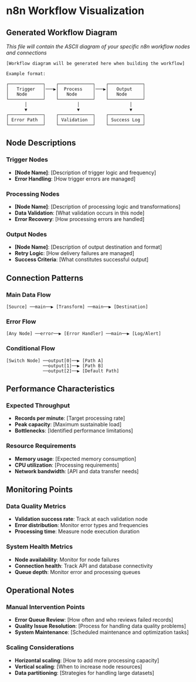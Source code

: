 # n8n Workflow Visualization

## Generated Workflow Diagram

*This file will contain the ASCII diagram of your specific n8n workflow nodes and connections*

```
[Workflow diagram will be generated here when building the workflow]

Example format:

┌─────────────┐    ┌─────────────┐    ┌─────────────┐
│   Trigger   │───▶│  Process    │───▶│   Output    │
│   Node      │    │   Node      │    │   Node      │
└─────────────┘    └─────────────┘    └─────────────┘
       │                   │                   │
       ▼                   ▼                   ▼
┌─────────────┐    ┌─────────────┐    ┌─────────────┐
│ Error Path  │    │ Validation  │    │ Success Log │
└─────────────┘    └─────────────┘    └─────────────┘
```

## Node Descriptions

### Trigger Nodes
- **[Node Name]**: [Description of trigger logic and frequency]
- **Error Handling**: [How trigger errors are managed]

### Processing Nodes
- **[Node Name]**: [Description of processing logic and transformations]
- **Data Validation**: [What validation occurs in this node]
- **Error Recovery**: [How processing errors are handled]

### Output Nodes
- **[Node Name]**: [Description of output destination and format]
- **Retry Logic**: [How delivery failures are managed]
- **Success Criteria**: [What constitutes successful output]

## Connection Patterns

### Main Data Flow
```
[Source] ──main──▶ [Transform] ──main──▶ [Destination]
```

### Error Flow
```
[Any Node] ──error──▶ [Error Handler] ──main──▶ [Log/Alert]
```

### Conditional Flow
```
[Switch Node] ──output[0]──▶ [Path A]
              ──output[1]──▶ [Path B]
              ──output[2]──▶ [Default Path]
```

## Performance Characteristics

### Expected Throughput
- **Records per minute**: [Target processing rate]
- **Peak capacity**: [Maximum sustainable load]
- **Bottlenecks**: [Identified performance limitations]

### Resource Requirements
- **Memory usage**: [Expected memory consumption]
- **CPU utilization**: [Processing requirements]
- **Network bandwidth**: [API and data transfer needs]

## Monitoring Points

### Data Quality Metrics
- **Validation success rate**: Track at each validation node
- **Error distribution**: Monitor error types and frequencies
- **Processing time**: Measure node execution duration

### System Health Metrics
- **Node availability**: Monitor for node failures
- **Connection health**: Track API and database connectivity
- **Queue depth**: Monitor error and processing queues

## Operational Notes

### Manual Intervention Points
- **Error Queue Review**: [How often and who reviews failed records]
- **Quality Issue Resolution**: [Process for handling data quality problems]
- **System Maintenance**: [Scheduled maintenance and optimization tasks]

### Scaling Considerations
- **Horizontal scaling**: [How to add more processing capacity]
- **Vertical scaling**: [When to increase node resources]
- **Data partitioning**: [Strategies for handling large datasets]